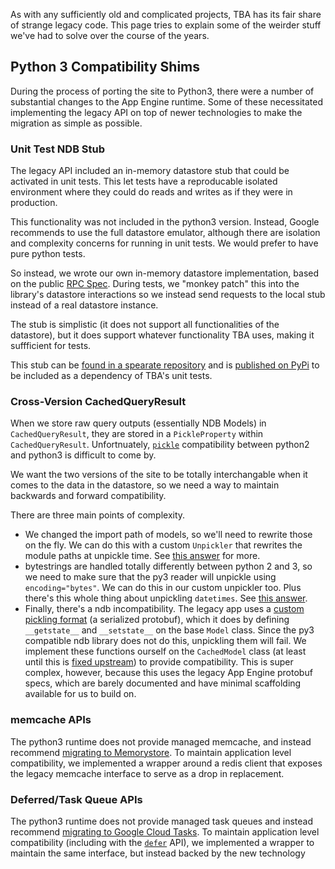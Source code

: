 As with any sufficiently old and complicated projects, TBA has its fair share of strange legacy code. This page tries to explain some of the weirder stuff we've had to solve over the course of the years.

## Python 3 Compatibility Shims

During the process of porting the site to Python3, there were a number of substantial changes to the App Engine runtime. Some of these necessitated implementing the legacy API on top of newer technologies to make the migration as simple as possible.

### Unit Test NDB Stub

The legacy API included an in-memory datastore stub that could be activated in unit tests. This let tests have a reproducable isolated environment where they could do reads and writes as if they were in production.

This functionality was not included in the python3 version. Instead, Google recommends to use the full datastore emulator, although there are isolation and complexity concerns for running in unit tests. We would prefer to have pure python tests.

So instead, we wrote our own in-memory datastore implementation, based on the public [RPC Spec](https://cloud.google.com/datastore/docs/reference/data/rpc/google.datastore.v1#google.datastore.v1.Datastore). During tests, we "monkey patch" this into the library's datastore interactions so we instead send requests to the local stub instead of a real datastore instance.

The stub is simplistic (it does not support all functionalities of the datastore), but it does support whatever functionality TBA uses, making it suffficient for tests.

This stub can be [found in a spearate repository](https://github.com/phil-lopreiato/google-cloud-datastore-stub) and is [published on PyPi](https://pypi.org/project/InMemoryCloudDatastoreStub/) to be included as a dependency of TBA's unit tests.

### Cross-Version CachedQueryResult

When we store raw query outputs (essentially NDB Models) in `CachedQueryResult`, they are stored in a `PickleProperty` within `CachedQueryResult`. Unfortnuately, [`pickle`](https://docs.python.org/3/library/pickle.html) compatibility between python2 and python3 is difficult to come by.

We want the two versions of the site to be totally interchangable when it comes to the data in the datastore, so we need a way to maintain backwards and forward compatibility.

There are three main points of complexity.
 - We changed the import path of models, so we'll need to rewrite those on the fly. We can do this with a custom `Unpickler` that rewrites the module paths at unpickle time. See [this answer](https://stackoverflow.com/a/40916570) for more.
 - bytestrings are handled totally differently between python 2 and 3, so we need to make sure that the py3 reader will unpickle using `encoding="bytes"`. We can do this in our custom unpickler too. Plus there's this whole thing about unpickling `datetimes`. See [this answer](https://stackoverflow.com/a/28218598).
 - Finally, there's a ndb incompatibility. The legacy app uses a [custom pickling format](https://github.com/GoogleCloudPlatform/datastore-ndb-python/blob/master/ndb/model.py#L2964-L2970) (a serialized protobuf), which it does by defining `__getstate__` and `__setstate__` on the base `Model` class. Since the py3 compatible ndb library does not do this, unpickling them will fail. We implement these functions ourself on the `CachedModel` class (at least until this is [fixed upstream](https://github.com/googleapis/python-ndb/issues/587)) to provide compatibility. This is super complex, however, because this uses the legacy App Engine protobuf specs, which are barely documented and have minimal scaffolding available for us to build on.

### memcache APIs

The python3 runtime does not provide managed memcache, and instead recommend [migrating to Memorystore](https://cloud.google.com/appengine/docs/standard/python/migrate-to-python3/memcache-to-memorystore). To maintain application level compatibility, we implemented a wrapper around a redis client that exposes the legacy memcache interface to serve as a drop in replacement.

### Deferred/Task Queue APIs

The python3 runtime does not provide managed task queues and instead recommend [migrating to Google Cloud Tasks](https://cloud.google.com/appengine/docs/standard/python/taskqueue/push/migrating-push-queues). To maintain application level compatibility (including with the [`defer`](https://cloud.google.com/appengine/docs/standard/python/taskqueue/push/creating-tasks#using_the_instead_of_a_worker_service) API), we implemented a wrapper to maintain the same interface, but instead backed by the new technology
